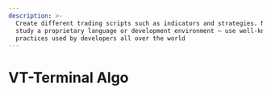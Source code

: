 ```yaml
---
description: >-
  Create different trading scripts such as indicators and strategies. No need to
  study a proprietary language or development environment — use well-known
  practices used by developers all over the world
---
```


# VT-Terminal Algo

